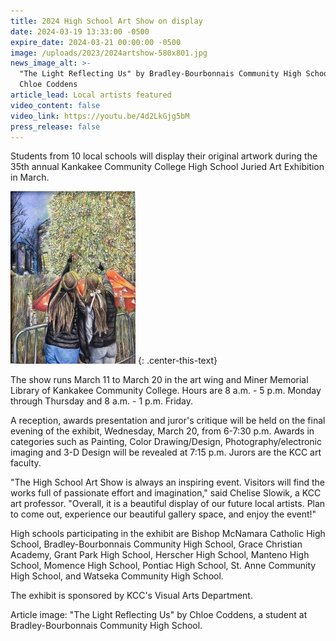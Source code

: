 ```yaml
---
title: 2024 High School Art Show on display
date: 2024-03-19 13:33:00 -0500
expire_date: 2024-03-21 00:00:00 -0500
image: /uploads/2023/2024artshow-580x801.jpg
news_image_alt: >-
  "The Light Reflecting Us" by Bradley-Bourbonnais Community High School student
  Chloe Coddens
article_lead: Local artists featured
video_content: false
video_link: https://youtu.be/4d2LkGjg5bM
press_release: false
---
```

Students from 10 local schools will display their original artwork during the 35th annual Kankakee Community College High School Juried Art Exhibition in March.

![&quot;The Light Reflecting Us&quot; by Bradley-Bourbonnais Community High School student Chloe Coddens](/uploads/2023/2024-hsartshow-200x276.jpg "&quot;The Light Reflecting Us&quot; by Bradley-Bourbonnais Community High School student Chloe Coddens")
{: .center-this-text}

The show runs March 11 to March 20 in the art wing and Miner Memorial Library of Kankakee Community College. Hours are 8 a.m. - 5 p.m. Monday through Thursday and 8 a.m. - 1 p.m. Friday.

A reception, awards presentation and juror's critique will be held on the final evening of the exhibit, Wednesday, March 20, from 6-7:30 p.m. Awards in categories such as Painting, Color Drawing/Design, Photography/electronic imaging and 3-D Design will be revealed at 7:15 p.m. Jurors are the KCC art faculty.

"The High School Art Show is always an inspiring event. Visitors will find the works full of passionate effort and imagination," said Chelise Slowik, a KCC art professor. "Overall, it is a beautiful display of our future local artists. Plan to come out, experience our beautiful gallery space, and enjoy the event!"

High schools participating in the exhibit are Bishop McNamara Catholic High School, Bradley-Bourbonnais Community High School, Grace Christian Academy, Grant Park High School, Herscher High School, Manteno High School, Momence High School, Pontiac High School, St. Anne Community High School, and Watseka Community High School.

The exhibit is sponsored by KCC's Visual Arts Department.

Article image: "The Light Reflecting Us" by Chloe Coddens, a student at Bradley-Bourbonnais Community High School.